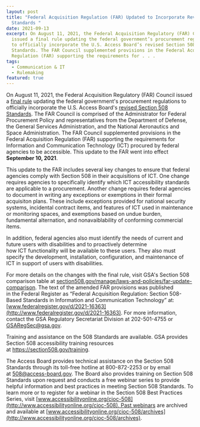 ```yaml
---
layout: post
title: "Federal Acquisition Regulation (FAR) Updated to Incorporate Revised 508
  Standards "
date: 2021-09-13
excerpt: On August 11, 2021, the Federal Acquisition Regulatory (FAR) Council
  issued a final rule updating the federal government’s procurement regulations
  to officially incorporate the U.S. Access Board’s revised Section 508
  Standards. The FAR Council supplemented provisions in the Federal Acquisition
  Regulation (FAR) supporting the requirements for . . .
tags:
  - Communication & IT
  - Rulemaking
featured: true
---
```

On August 11, 2021, the Federal Acquisition Regulatory (FAR) Council issued a [final rule](https://www.federalregister.gov/documents/2021/08/11/2021-16363/federal-acquisition-regulation-section-508-based-standards-in-information-and-communication) updating the federal government's procurement regulations to officially incorporate the U.S. Access Board's [revised Section 508 Standards](https://www.access-board.gov/ict/). The FAR Council is comprised of the Administrator for Federal Procurement Policy and representatives from the Department of Defense, the General Services Administration, and the National Aeronautics and Space Administration. The FAR Council supplemented provisions in the Federal Acquisition Regulation (FAR) supporting the requirements for Information and Communication Technology (ICT) procured by federal agencies to be accessible. This update to the FAR went into effect **September 10, 2021**.

This update to the FAR includes several key changes to ensure that federal agencies comply with Section 508 in their acquisitions of ICT. One change requires agencies to specifically identify which ICT accessibility standards are applicable to a procurement. Another change requires federal agencies to document in writing any exceptions or exemptions in their formal acquisiton plans. These include exceptions provided for national security systems, incidental contract items, and features of ICT used in maintenance or monitoring spaces, and exemptions based on undue burden, fundamental alternation, and nonavaiblability of conforming commercial items.

In addition, federal agencies also must identify the needs of current and future users with disabilities and to proactively determine how ICT functionality will be available to these users. They also must specify the development, installation, configuration, and maintenance of ICT in support of users with disabilities. 

For more details on the changes with the final rule, visit GSA's Section 508 comparison table at [section508.gov/manage/laws-and-policies/far-update-comparison](https://www.section508.gov/manage/laws-and-policies/far-update-comparison/). The text of the amended FAR provisions was published in the Federal Register as “Federal Acquisition Regulation: Section 508-Based Standards in Information and Communication Technology” at: [www.federalregister.gov/d/2021-16363](http://www.federalregister.gov/d/2021-16363). For more information, contact the GSA Regulatory Secretariat Division at 202-501-4755 or [GSARegSec@gsa.gov](mailto:GSARegSec@gsa.gov).

Training and assistance on the 508 Standards are available. GSA provides Section 508 accessibility training resources at <https://section508.gov/training>.  

The Access Board provides technical assistance on the Section 508 Standards through its toll-free hotline at 800-872-2253 or by email at [508@access-board.gov](mailto:508@access-board.gov). The Board also provides training on Section 508 Standards upon request and conducts a free webinar series to provide helpful information and best practices in meeting Section 508 Standards. To learn more or to register for a webinar in the Section 508 Best Practices Series, visit [www.accessibilityonline.org/cioc-508](http://www.accessibilityonline.org/cioc-508). Past webinars are archived and available at [www.accessibilityonline.org/cioc-508/archives](http://www.accessibilityonline.org/cioc-508/archives).
